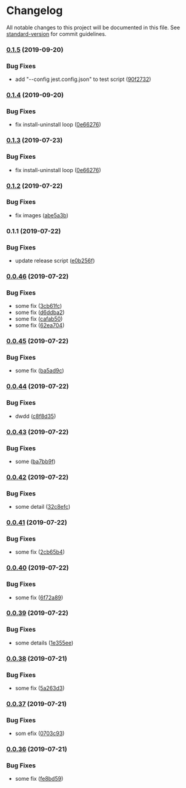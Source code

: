 # Changelog

All notable changes to this project will be documented in this file. See [standard-version](https://github.com/conventional-changelog/standard-version) for commit guidelines.

### [0.1.5](https://github.com/ozum/devkeeper/compare/v0.1.4...v0.1.5) (2019-09-20)


### Bug Fixes

* add "--config jest.config.json" to test script ([90f2732](https://github.com/ozum/devkeeper/commit/90f2732))

### [0.1.4](https://github.com/ozum/devkeeper/compare/v0.1.2...v0.1.4) (2019-09-20)


### Bug Fixes

* fix install-uninstall loop ([0e66276](https://github.com/ozum/devkeeper/commit/0e66276))

### [0.1.3](https://github.com/ozum/devkeeper/compare/v0.1.2...v0.1.3) (2019-07-23)


### Bug Fixes

* fix install-uninstall loop ([0e66276](https://github.com/ozum/devkeeper/commit/0e66276))



### [0.1.2](https://github.com/ozum/devkeeper/compare/v0.1.1...v0.1.2) (2019-07-22)


### Bug Fixes

* fix images ([abe5a3b](https://github.com/ozum/devkeeper/commit/abe5a3b))



### 0.1.1 (2019-07-22)


### Bug Fixes

* update release script ([e0b256f](https://github.com/ozum/devkeeper/commit/e0b256f))



### [0.0.46](https://github.com/ozum/scrap/compare/v0.0.45...v0.0.46) (2019-07-22)


### Bug Fixes

* some fix ([3cb61fc](https://github.com/ozum/scrap/commit/3cb61fc))
* some fix ([d6ddba2](https://github.com/ozum/scrap/commit/d6ddba2))
* some fix ([cafab50](https://github.com/ozum/scrap/commit/cafab50))
* some fix ([62ea704](https://github.com/ozum/scrap/commit/62ea704))



### [0.0.45](https://github.com/ozum/scrap/compare/v0.0.44...v0.0.45) (2019-07-22)


### Bug Fixes

* some fix ([ba5ad9c](https://github.com/ozum/scrap/commit/ba5ad9c))



### [0.0.44](https://github.com/ozum/scrap/compare/v0.0.43...v0.0.44) (2019-07-22)


### Bug Fixes

* dwdd ([c8f8d35](https://github.com/ozum/scrap/commit/c8f8d35))



### [0.0.43](https://github.com/ozum/scrap/compare/v0.0.42...v0.0.43) (2019-07-22)


### Bug Fixes

* some ([ba7bb9f](https://github.com/ozum/scrap/commit/ba7bb9f))



### [0.0.42](https://github.com/ozum/scrap/compare/v0.0.41...v0.0.42) (2019-07-22)


### Bug Fixes

* some detail ([32c8efc](https://github.com/ozum/scrap/commit/32c8efc))



### [0.0.41](https://github.com/ozum/scrap/compare/v0.0.40...v0.0.41) (2019-07-22)


### Bug Fixes

* some fix ([2cb65b4](https://github.com/ozum/scrap/commit/2cb65b4))



### [0.0.40](https://github.com/ozum/scrap/compare/v0.0.39...v0.0.40) (2019-07-22)


### Bug Fixes

* some fix ([6f72a89](https://github.com/ozum/scrap/commit/6f72a89))



### [0.0.39](https://github.com/ozum/scrap/compare/v0.0.38...v0.0.39) (2019-07-22)


### Bug Fixes

* some details ([1e355ee](https://github.com/ozum/scrap/commit/1e355ee))



### [0.0.38](https://github.com/ozum/scrap/compare/v0.0.37...v0.0.38) (2019-07-21)


### Bug Fixes

* some fix ([5a263d3](https://github.com/ozum/scrap/commit/5a263d3))



### [0.0.37](https://github.com/ozum/scrap/compare/v0.0.36...v0.0.37) (2019-07-21)


### Bug Fixes

* som efix ([0703c93](https://github.com/ozum/scrap/commit/0703c93))



### [0.0.36](https://github.com/ozum/scrap/compare/v0.0.15...v0.0.36) (2019-07-21)


### Bug Fixes

* some fix ([fe8bd59](https://github.com/ozum/scrap/commit/fe8bd59))
